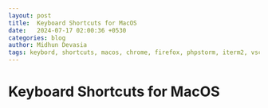 ```yaml
---
layout: post
title:  Keyboard Shortcuts for MacOS
date:   2024-07-17 02:00:36 +0530
categories: blog
author: Midhun Devasia
tags: keybord, shortcuts, macos, chrome, firefox, phpstorm, iterm2, vscode, webstorm
---
```


# Keyboard Shortcuts for MacOS

